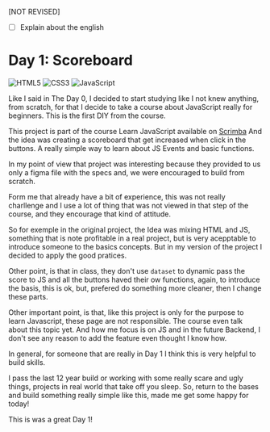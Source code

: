 [NOT REVISED]
- [ ] Explain about the english 

# Day 1: Scoreboard 

![HTML5](https://img.shields.io/badge/html5-%23E34F26.svg?style=for-the-badge&logo=html5&logoColor=white)
![CSS3](https://img.shields.io/badge/css3-%231572B6.svg?style=for-the-badge&logo=css3&logoColor=white)
![JavaScript](https://img.shields.io/badge/javascript-%23323330.svg?style=for-the-badge&logo=javascript&logoColor=%23F7DF1E)

Like I said in The Day 0, I decided to start studying like I not knew anything, 
from scratch, for that I decide to take a course about JavaScript really for beginners. This is the first DIY from the course.

This project is part of the course Learn JavaScript available on [Scrimba](https://v2.scrimba.com/) And the idea was creating a scoreboard that get increased when click in the buttons. A really simple way to learn about JS Events and basic functions.

In my point of view that project was interesting because they provided to us only a figma file with the specs and, we were encouraged to build from scratch.

Form me that already have a bit of experience, this was not really charllenge and I use a lot of thing that was not viewed in that step of the course, and they encourage that kind of attitude.  

So for exemple in the original project, the Idea was mixing HTML and JS, something that is note profitable in a real project, but is very acepptable to introduce someone to the basics concepts. But in my version of the project I decided to apply the good pratices.  

Other point, is that in class, they don't use ```dataset``` to dynamic pass the score to JS and all the buttons haved their ow functions, again, to introduce the basis, this is ok, but, prefered do something more cleaner, then I change these parts. 

Other important point, is that, like this project is only for the purpose to learn Javascript, these page are not responsible. The course even talk about this topic yet. And how me focus is on JS and in the future Backend, I don't see any reason to add the feature even thought I know how. 

In general, for someone that are really in Day 1 I think this is very helpful to build skills.

I pass the last 12 year build or working with some really scare and ugly things, projects
in real world that take off you sleep. So, return to the bases and build something really 
simple like this, made me get some happy for today! 

This is was a great Day 1!


